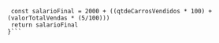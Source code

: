 ```function calculaSalario(qtdeCarrosVendidos, valorTotalVendas) {
 const salarioFinal = 2000 + ((qtdeCarrosVendidos * 100) + (valorTotalVendas * (5/100)))
 return salarioFinal
}```
